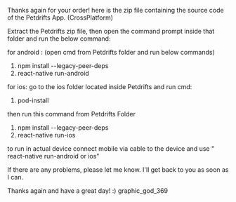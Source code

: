 Thanks again for your order!
here is the zip file containing the source code of the Petdrifts App. (CrossPlatform)

Extract the Petdrifts zip file, then open the command prompt inside that folder and run the below command:

for android : (open cmd from Petdrifts folder and run below commands)
1) npm install --legacy-peer-deps
2) react-native run-android

for ios:
go to the ios folder located inside Petdrifts and run cmd:
1) pod-install

then run this command from Petdrifts Folder
1) npm install --legacy-peer-deps
2) react-native run-ios

to run in actual device connect mobile via cable to the device and use " react-native run-android or ios"

If there are any problems, please let me know. I'll get back to you as soon as I can.

Thanks again and have a great day! :)
graphic_god_369